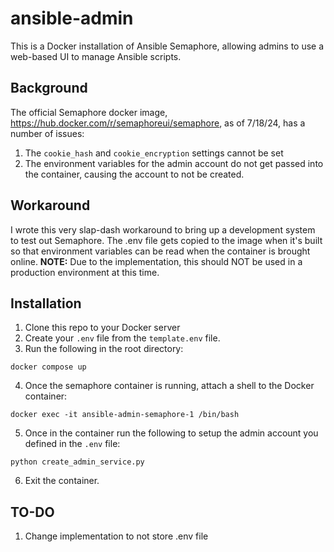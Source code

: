# ansible-admin

This is a Docker installation of Ansible Semaphore, allowing admins to use a web-based UI to manage Ansible scripts. 

## Background
The official Semaphore docker image, https://hub.docker.com/r/semaphoreui/semaphore, as of 7/18/24, has a number of issues:
1) The `cookie_hash` and `cookie_encryption` settings cannot be set
2) The environment variables for the admin account do not get passed into the container, causing the account to not be created.

## Workaround
I wrote this very slap-dash workaround to bring up a development system to test out Semaphore.
The .env file gets copied to the image when it's built so that environment variables can be read when the container is brought online.
**NOTE:** Due to the implementation, this should NOT be used in a production environment at this time.

## Installation
1) Clone this repo to your Docker server
2) Create your `.env` file from the `template.env` file.
3) Run the following in the root directory:
```
docker compose up
```
4) Once the semaphore container is running, attach a shell to the Docker container:
```
docker exec -it ansible-admin-semaphore-1 /bin/bash
```
5) Once in the container run the following to setup the admin account you defined in the `.env` file:
```
python create_admin_service.py
```
6) Exit the container.

## TO-DO
1) Change implementation to not store .env file